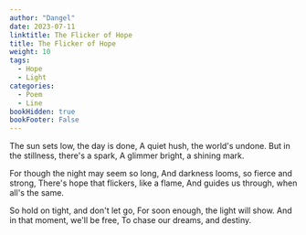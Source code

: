 ```yaml
---
author: "Dangel"
date: 2023-07-11
linktitle: The Flicker of Hope
title: The Flicker of Hope
weight: 10
tags:
  - Hope
  - Light
categories: 
  - Poem
  - Line
bookHidden: true
bookFooter: False
---
```


The sun sets low, the day is done,
A quiet hush, the world's undone.
But in the stillness, there's a spark,
A glimmer bright, a shining mark.

For though the night may seem so long,
And darkness looms, so fierce and strong,
There's hope that flickers, like a flame,
And guides us through, when all's the same.

So hold on tight, and don't let go,
For soon enough, the light will show.
And in that moment, we'll be free,
To chase our dreams, and destiny.